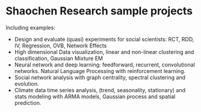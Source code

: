 # Shaochen Research sample projects
Including examples: 
- Design and evaluate (quasi) experiments for social scientists: RCT, RDD, IV, Regression, OVB, Network Effects
- High dimensional Data visualization, linear and
non-linear clustering and classification, Gaussian Mixture EM
- Neural network and deep learning: feedforward,
recurrent, convolutional networks. Natural Language Processing with reinforcement learning.
- Social network analysis with graph centrality, spectral clustering and evolution.
- Climate data time series analysis, (trend, seasonality,
stationary) and stats modeling with ARMA models, Gaussian
process and spatial prediction.
